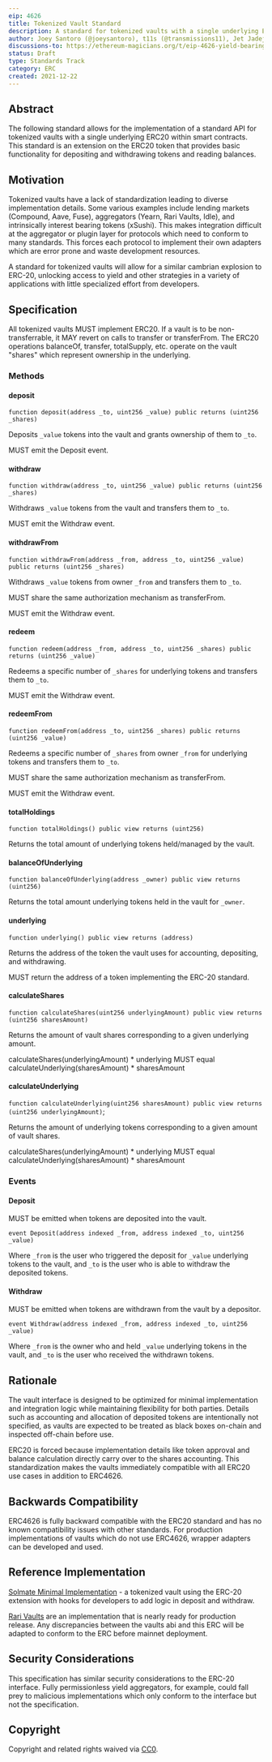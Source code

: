 ```yaml
---
eip: 4626
title: Tokenized Vault Standard
description: A standard for tokenized vaults with a single underlying ERC20 token.
author: Joey Santoro (@joeysantoro), t11s (@transmissions11), Jet Jadeja (@JetJadeja)
discussions-to: https://ethereum-magicians.org/t/eip-4626-yield-bearing-vault-standard/7900
status: Draft
type: Standards Track
category: ERC
created: 2021-12-22
---
```


## Abstract

The following standard allows for the implementation of a standard API for tokenized vaults with a single underlying ERC20 within smart contracts. This standard is an extension on the ERC20 token that provides basic functionality for depositing and withdrawing tokens and reading balances.

## Motivation

Tokenized vaults have a lack of standardization leading to diverse implementation details. Some various examples include lending markets (Compound, Aave, Fuse), aggregators (Yearn, Rari Vaults, Idle), and intrinsically interest bearing tokens (xSushi). This makes integration difficult at the aggregator or plugin layer for protocols which need to conform to many standards. This forces each protocol to implement their own adapters which are error prone and waste development resources.

A standard for tokenized vaults will allow for a similar cambrian explosion to ERC-20, unlocking access to yield and other strategies in a variety of applications with little specialized effort from developers.


## Specification

All tokenized vaults MUST implement ERC20. If a vault is to be non-transferrable, it MAY revert on calls to transfer or transferFrom. The ERC20 operations balanceOf, transfer, totalSupply, etc. operate on the vault "shares" which represent ownership in the underlying.

### Methods

#### deposit

`function deposit(address _to, uint256 _value) public returns (uint256 _shares)`

Deposits `_value` tokens into the vault and grants ownership of them to `_to`.

MUST emit the Deposit event.

#### withdraw

`function withdraw(address _to, uint256 _value) public returns (uint256 _shares)`

Withdraws `_value` tokens from the vault and transfers them to `_to`. 

MUST emit the Withdraw event.

#### withdrawFrom

`function withdrawFrom(address _from, address _to, uint256 _value) public returns (uint256 _shares)`

Withdraws `_value` tokens from owner `_from` and transfers them to `_to`. 

MUST share the same authorization mechanism as transferFrom.

MUST emit the Withdraw event.

#### redeem

`function redeem(address _from, address _to, uint256 _shares) public returns (uint256 _value)`

Redeems a specific number of `_shares` for underlying tokens and transfers them to `_to`. 

MUST emit the Withdraw event.

#### redeemFrom

`function redeemFrom(address _to, uint256 _shares) public returns (uint256 _value)`

Redeems a specific number of `_shares` from owner `_from` for underlying tokens and transfers them to `_to`. 

MUST share the same authorization mechanism as transferFrom.

MUST emit the Withdraw event.

#### totalHoldings
`function totalHoldings() public view returns (uint256)`

Returns the total amount of underlying tokens held/managed by the vault.

#### balanceOfUnderlying
`function balanceOfUnderlying(address _owner) public view returns (uint256)`

Returns the total amount underlying tokens held in the vault for `_owner`.

#### underlying
`function underlying() public view returns (address)`

Returns the address of the token the vault uses for accounting, depositing, and withdrawing. 

MUST return the address of a token implementing the ERC-20 standard.
    
#### calculateShares
`function calculateShares(uint256 underlyingAmount) public view returns (uint256 sharesAmount)`

Returns the amount of vault shares corresponding to a given underlying amount.

calculateShares(underlyingAmount) * underlying MUST equal calculateUnderlying(sharesAmount) * sharesAmount
    
#### calculateUnderlying
   
`function calculateUnderlying(uint256 sharesAmount) public view returns (uint256 underlyingAmount)`;

Returns the amount of underlying tokens corresponding to a given amount of vault shares.

calculateShares(underlyingAmount) * underlying MUST equal calculateUnderlying(sharesAmount) * sharesAmount

### Events

#### Deposit

MUST be emitted when tokens are deposited into the vault.

`event Deposit(address indexed _from, address indexed _to, uint256 _value)`

Where `_from` is the user who triggered the deposit for `_value` underlying tokens to the vault, and `_to` is the user who is able to withdraw the deposited tokens. 


#### Withdraw

MUST be emitted when tokens are withdrawn from the vault by a depositor.

`event Withdraw(address indexed _from, address indexed _to, uint256 _value)`

Where `_from` is the owner who and held `_value` underlying tokens in the vault, and `_to` is the user who received the withdrawn tokens.


## Rationale

The vault interface is designed to be optimized for minimal implementation and integration logic while maintaining flexibility for both parties. Details such as accounting and allocation of deposited tokens are intentionally not specified, as vaults are expected to be treated as black boxes on-chain and inspected off-chain before use.

ERC20 is forced because implementation details like token approval and balance calculation directly carry over to the shares accounting. This standardization makes the vaults immediately compatible with all ERC20 use cases in addition to ERC4626.

## Backwards Compatibility

ERC4626 is fully backward compatible with the ERC20 standard and has no known compatibility issues with other standards. For production implementations of vaults which do not use ERC4626, wrapper adapters can be developed and used.

## Reference Implementation

[Solmate Minimal Implementation](https://github.com/Rari-Capital/solmate/pull/88) - a tokenized vault using the ERC-20 extension with hooks for developers to add logic in deposit and withdraw.

[Rari Vaults](https://github.com/Rari-Capital/vaults/blob/main/src/Vault.sol) are an implementation that is nearly ready for production release. Any discrepancies between the vaults abi and this ERC will be adapted to conform to the ERC before mainnet deployment.

## Security Considerations

This specification has similar security considerations to the ERC-20 interface. Fully permissionless yield aggregators, for example, could fall prey to malicious implementations which only conform to the interface but not the specification.

## Copyright

Copyright and related rights waived via [CC0](https://creativecommons.org/publicdomain/zero/1.0/).
